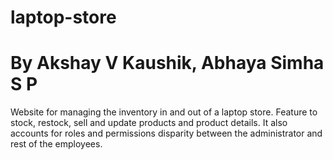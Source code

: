 # laptop-store
# By Akshay V Kaushik, Abhaya Simha S P
Website for managing the inventory in and out of a laptop store.
Feature to stock, restock, sell and update products and product details.
It also accounts for roles and permissions disparity between the administrator and rest of the employees.
